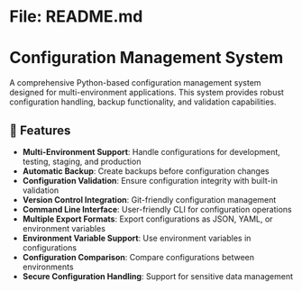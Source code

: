 # File: README.md
# Configuration Management System

A comprehensive Python-based configuration management system designed for multi-environment applications. This system provides robust configuration handling, backup functionality, and validation capabilities.

## 🚀 Features

- **Multi-Environment Support**: Handle configurations for development, testing, staging, and production
- **Automatic Backup**: Create backups before configuration changes
- **Configuration Validation**: Ensure configuration integrity with built-in validation
- **Version Control Integration**: Git-friendly configuration management
- **Command Line Interface**: User-friendly CLI for configuration operations
- **Multiple Export Formats**: Export configurations as JSON, YAML, or environment variables
- **Environment Variable Support**: Use environment variables in configurations
- **Configuration Comparison**: Compare configurations between environments
- **Secure Configuration Handling**: Support for sensitive data management
